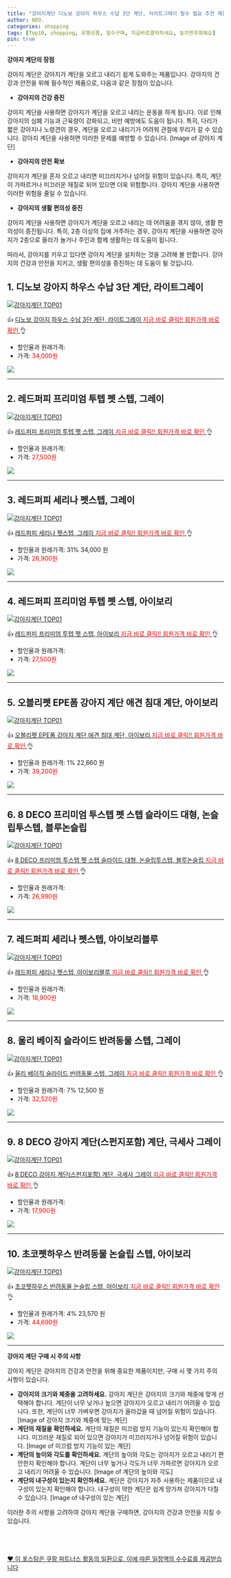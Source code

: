 ```yaml
---
title: "강아지계단 디노보 강아지 하우스 수납 3단 계단, 라이트그레이 필수 필요 추천 제품 비교 최저 가격 비교 장점 구매가이드"
author: NEO.
categories: shopping
tags: [Top10, shopping, 유행상품, 필수구매, 지금바로클릭하세요, 놓치면후회해요]
pin: true
---
```

**강아지 계단의 장점**

강아지 계단은 강아지가 계단을 오르고 내리기 쉽게 도와주는 제품입니다. 강아지의 건강과 안전을 위해 필수적인 제품으로, 다음과 같은 장점이 있습니다.

* **강아지의 건강 증진**

강아지 계단을 사용하면 강아지가 계단을 오르고 내리는 운동을 하게 됩니다. 이로 인해 강아지의 심폐 기능과 근육량이 강화되고, 비만 예방에도 도움이 됩니다. 특히, 다리가 짧은 강아지나 노령견의 경우, 계단을 오르고 내리기가 어려워 관절에 무리가 갈 수 있습니다. 강아지 계단을 사용하면 이러한 문제를 예방할 수 있습니다.
[Image of 강아지 계단]

* **강아지의 안전 확보**

강아지가 계단을 혼자 오르고 내리면 미끄러지거나 넘어질 위험이 있습니다. 특히, 계단이 가파르거나 미끄러운 재질로 되어 있으면 더욱 위험합니다. 강아지 계단을 사용하면 이러한 위험을 줄일 수 있습니다.

* **강아지의 생활 편의성 증진**

강아지 계단을 사용하면 강아지가 계단을 오르고 내리는 데 어려움을 겪지 않아, 생활 편의성이 증진됩니다. 특히, 2층 이상의 집에 거주하는 경우, 강아지 계단을 사용하면 강아지가 2층으로 올라가 놀거나 주인과 함께 생활하는 데 도움이 됩니다.

따라서, 강아지를 키우고 있다면 강아지 계단을 설치하는 것을 고려해 볼 만합니다. 강아지의 건강과 안전을 지키고, 생활 편의성을 증진하는 데 도움이 될 것입니다.

   

## 1. 디노보 강아지 하우스 수납 3단 계단, 라이트그레이

[![강아지계단 TOP01](https://thumbnail9.coupangcdn.com/thumbnails/remote/490x490ex/image/retail/images/5120076015698308-588b5421-8b94-43c4-bb4f-d012d8582052.jpg)](https://link.coupang.com/re/AFFSDP?lptag=AF3617701&subid=GithubCoopas&pageKey=7385649065&traceid=V0-153&itemId=19083818166&vendorItemId=86206087889)


👍 [디노보 강아지 하우스 수납 3단 계단, 라이트그레이 <font color=red> 지금 바로 클릭!! 회원가격 바로 확인 </font> ](https://link.coupang.com/re/AFFSDP?lptag=AF3617701&subid=GithubCoopas&pageKey=7385649065&traceid=V0-153&itemId=19083818166&vendorItemId=86206087889) 👌 


- 할인율과 원래가격: 
- 가격: <span style='color:red'>34,000원</span>

[![](/discount_price.png)](https://link.coupang.com/re/AFFSDP?lptag=AF3617701&subid=GithubCoopas&pageKey=7385649065&traceid=V0-153&itemId=19083818166&vendorItemId=86206087889)

---


   

## 2. 레드퍼피 프리미엄 투텝 펫 스텝, 그레이

[![강아지계단 TOP01](https://thumbnail10.coupangcdn.com/thumbnails/remote/490x490ex/image/retail/images/8384874374185749-c39a4e35-7a66-4f0d-8c3c-e52561611548.jpg)](https://link.coupang.com/re/AFFSDP?lptag=AF3617701&subid=GithubCoopas&pageKey=85885495&traceid=V0-153&itemId=271237587&vendorItemId=3656552594)


👍 [레드퍼피 프리미엄 투텝 펫 스텝, 그레이 <font color=red> 지금 바로 클릭!! 회원가격 바로 확인 </font> ](https://link.coupang.com/re/AFFSDP?lptag=AF3617701&subid=GithubCoopas&pageKey=85885495&traceid=V0-153&itemId=271237587&vendorItemId=3656552594) 👌 


- 할인율과 원래가격: 
- 가격: <span style='color:red'>27,500원</span>

[![](/discount_price.png)](https://link.coupang.com/re/AFFSDP?lptag=AF3617701&subid=GithubCoopas&pageKey=85885495&traceid=V0-153&itemId=271237587&vendorItemId=3656552594)

---


   

## 3. 레드퍼피 세리나 펫스텝, 그레이

[![강아지계단 TOP01](https://thumbnail9.coupangcdn.com/thumbnails/remote/490x490ex/image/retail/images/211717021066769-2e63a1b8-c0f1-4978-9504-a01c77be4686.jpg)](https://link.coupang.com/re/AFFSDP?lptag=AF3617701&subid=GithubCoopas&pageKey=48683613&traceid=V0-153&itemId=172268852&vendorItemId=3412866349)


👍 [레드퍼피 세리나 펫스텝, 그레이 <font color=red> 지금 바로 클릭!! 회원가격 바로 확인 </font> ](https://link.coupang.com/re/AFFSDP?lptag=AF3617701&subid=GithubCoopas&pageKey=48683613&traceid=V0-153&itemId=172268852&vendorItemId=3412866349) 👌 


- 할인율과 원래가격: 31%  34,000   원
- 가격: <span style='color:red'>26,900원</span>

[![](/discount_price.png)](https://link.coupang.com/re/AFFSDP?lptag=AF3617701&subid=GithubCoopas&pageKey=48683613&traceid=V0-153&itemId=172268852&vendorItemId=3412866349)

---


   

## 4. 레드퍼피 프리미엄 투텝 펫 스텝, 아이보리

[![강아지계단 TOP01](https://thumbnail8.coupangcdn.com/thumbnails/remote/490x490ex/image/retail/images/8384619314656428-08eaa567-88ae-4508-b155-87ec901cb789.jpg)](https://link.coupang.com/re/AFFSDP?lptag=AF3617701&subid=GithubCoopas&pageKey=85885495&traceid=V0-153&itemId=271237590&vendorItemId=3656552619)


👍 [레드퍼피 프리미엄 투텝 펫 스텝, 아이보리 <font color=red> 지금 바로 클릭!! 회원가격 바로 확인 </font> ](https://link.coupang.com/re/AFFSDP?lptag=AF3617701&subid=GithubCoopas&pageKey=85885495&traceid=V0-153&itemId=271237590&vendorItemId=3656552619) 👌 


- 할인율과 원래가격: 
- 가격: <span style='color:red'>27,500원</span>

[![](/discount_price.png)](https://link.coupang.com/re/AFFSDP?lptag=AF3617701&subid=GithubCoopas&pageKey=85885495&traceid=V0-153&itemId=271237590&vendorItemId=3656552619)

---


   

## 5. 오블리펫 EPE폼 강아지 계단 애견 침대 계단, 아이보리

[![강아지계단 TOP01](https://thumbnail10.coupangcdn.com/thumbnails/remote/490x490ex/image/vendor_inventory/7475/1d10918f7e49e2f6487b703dd460d496c1d3eb4aa6559182bc6a92099a99.png)](https://link.coupang.com/re/AFFSDP?lptag=AF3617701&subid=GithubCoopas&pageKey=7500892281&traceid=V0-153&itemId=19634809159&vendorItemId=86827483471)


👍 [오블리펫 EPE폼 강아지 계단 애견 침대 계단, 아이보리 <font color=red> 지금 바로 클릭!! 회원가격 바로 확인 </font> ](https://link.coupang.com/re/AFFSDP?lptag=AF3617701&subid=GithubCoopas&pageKey=7500892281&traceid=V0-153&itemId=19634809159&vendorItemId=86827483471) 👌 


- 할인율과 원래가격: 1%  22,660   원
- 가격: <span style='color:red'>39,200원</span>

[![](/discount_price.png)](https://link.coupang.com/re/AFFSDP?lptag=AF3617701&subid=GithubCoopas&pageKey=7500892281&traceid=V0-153&itemId=19634809159&vendorItemId=86827483471)

---


   

## 6. 8 DECO 프리미엄 투스텝 펫 스텝 슬라이드 대형, 논슬립투스텝, 블루논슬립

[![강아지계단 TOP01](https://thumbnail8.coupangcdn.com/thumbnails/remote/490x490ex/image/vendor_inventory/66ee/e11d0a856eebda0081da77503acfd6db791c3666e8ee44f679821ebd0907.png)](https://link.coupang.com/re/AFFSDP?lptag=AF3617701&subid=GithubCoopas&pageKey=6566130377&traceid=V0-153&itemId=14720796583&vendorItemId=81961483854)


👍 [8 DECO 프리미엄 투스텝 펫 스텝 슬라이드 대형, 논슬립투스텝, 블루논슬립 <font color=red> 지금 바로 클릭!! 회원가격 바로 확인 </font> ](https://link.coupang.com/re/AFFSDP?lptag=AF3617701&subid=GithubCoopas&pageKey=6566130377&traceid=V0-153&itemId=14720796583&vendorItemId=81961483854) 👌 


- 할인율과 원래가격: 
- 가격: <span style='color:red'>26,990원</span>

[![](/discount_price.png)](https://link.coupang.com/re/AFFSDP?lptag=AF3617701&subid=GithubCoopas&pageKey=6566130377&traceid=V0-153&itemId=14720796583&vendorItemId=81961483854)

---


   

## 7. 레드퍼피 세리나 펫스텝, 아이보리블루

[![강아지계단 TOP01](https://thumbnail6.coupangcdn.com/thumbnails/remote/490x490ex/image/product/image/vendoritem/2019/03/26/3412866355/a49b2e8f-06b2-4820-b333-4a2f1dbff994.jpg)](https://link.coupang.com/re/AFFSDP?lptag=AF3617701&subid=GithubCoopas&pageKey=48683613&traceid=V0-153&itemId=172268861&vendorItemId=3412866355)


👍 [레드퍼피 세리나 펫스텝, 아이보리블루 <font color=red> 지금 바로 클릭!! 회원가격 바로 확인 </font> ](https://link.coupang.com/re/AFFSDP?lptag=AF3617701&subid=GithubCoopas&pageKey=48683613&traceid=V0-153&itemId=172268861&vendorItemId=3412866355) 👌 


- 할인율과 원래가격: 
- 가격: <span style='color:red'>18,900원</span>

[![](/discount_price.png)](https://link.coupang.com/re/AFFSDP?lptag=AF3617701&subid=GithubCoopas&pageKey=48683613&traceid=V0-153&itemId=172268861&vendorItemId=3412866355)

---


   

## 8. 울리 베이직 슬라이드 반려동물 스텝, 그레이

[![강아지계단 TOP01](https://thumbnail8.coupangcdn.com/thumbnails/remote/490x490ex/image/retail/images/2021/05/18/15/0/1caca530-2acb-4458-a41b-9241941e477c.jpg)](https://link.coupang.com/re/AFFSDP?lptag=AF3617701&subid=GithubCoopas&pageKey=5531549686&traceid=V0-153&itemId=8681618783&vendorItemId=75968747989)


👍 [울리 베이직 슬라이드 반려동물 스텝, 그레이 <font color=red> 지금 바로 클릭!! 회원가격 바로 확인 </font> ](https://link.coupang.com/re/AFFSDP?lptag=AF3617701&subid=GithubCoopas&pageKey=5531549686&traceid=V0-153&itemId=8681618783&vendorItemId=75968747989) 👌 


- 할인율과 원래가격: 7%  12,500   원
- 가격: <span style='color:red'>32,520원</span>

[![](/discount_price.png)](https://link.coupang.com/re/AFFSDP?lptag=AF3617701&subid=GithubCoopas&pageKey=5531549686&traceid=V0-153&itemId=8681618783&vendorItemId=75968747989)

---


   

## 9. 8 DECO 강아지 계단(스펀지포함) 계단, 극세사 그레이

[![강아지계단 TOP01](https://thumbnail10.coupangcdn.com/thumbnails/remote/490x490ex/image/vendor_inventory/f109/7addac0f3d733623dd59b72033926a82782bbc2467caf25e244fb105cb23.png)](https://link.coupang.com/re/AFFSDP?lptag=AF3617701&subid=GithubCoopas&pageKey=35328720&traceid=V0-153&itemId=130973185&vendorItemId=71529609918)


👍 [8 DECO 강아지 계단(스펀지포함) 계단, 극세사 그레이 <font color=red> 지금 바로 클릭!! 회원가격 바로 확인 </font> ](https://link.coupang.com/re/AFFSDP?lptag=AF3617701&subid=GithubCoopas&pageKey=35328720&traceid=V0-153&itemId=130973185&vendorItemId=71529609918) 👌 


- 할인율과 원래가격: 
- 가격: <span style='color:red'>17,900원</span>

[![](/discount_price.png)](https://link.coupang.com/re/AFFSDP?lptag=AF3617701&subid=GithubCoopas&pageKey=35328720&traceid=V0-153&itemId=130973185&vendorItemId=71529609918)

---


   

## 10. 초코펫하우스 반려동물 논슬립 스텝, 아이보리

[![강아지계단 TOP01](https://thumbnail10.coupangcdn.com/thumbnails/remote/490x490ex/image/retail/images/1137783238472597-bfaae001-5812-4d6b-85e8-af160c298a03.jpg)](https://link.coupang.com/re/AFFSDP?lptag=AF3617701&subid=GithubCoopas&pageKey=182331016&traceid=V0-153&itemId=522402982&vendorItemId=4823894234)


👍 [초코펫하우스 반려동물 논슬립 스텝, 아이보리 <font color=red> 지금 바로 클릭!! 회원가격 바로 확인 </font> ](https://link.coupang.com/re/AFFSDP?lptag=AF3617701&subid=GithubCoopas&pageKey=182331016&traceid=V0-153&itemId=522402982&vendorItemId=4823894234) 👌 


- 할인율과 원래가격: 4%  23,570   원
- 가격: <span style='color:red'>44,690원</span>

[![](/discount_price.png)](https://link.coupang.com/re/AFFSDP?lptag=AF3617701&subid=GithubCoopas&pageKey=182331016&traceid=V0-153&itemId=522402982&vendorItemId=4823894234)

---
**강아지 계단 구매 시 주의 사항**

강아지 계단은 강아지의 건강과 안전을 위해 중요한 제품이지만, 구매 시 몇 가지 주의 사항이 있습니다.

* **강아지의 크기와 체중을 고려하세요.** 강아지 계단은 강아지의 크기와 체중에 맞게 선택해야 합니다. 계단이 너무 낮거나 높으면 강아지가 오르고 내리기 어려울 수 있습니다. 또한, 계단이 너무 가벼우면 강아지가 올라갔을 때 넘어질 위험이 있습니다.
[Image of 강아지 크기와 체중에 맞는 계단]
* **계단의 재질을 확인하세요.** 계단의 재질은 미끄럼 방지 기능이 있는지 확인해야 합니다. 미끄러운 재질로 되어 있으면 강아지가 미끄러지거나 넘어질 위험이 있습니다.
[Image of 미끄럼 방지 기능이 있는 계단]
* **계단의 높이와 각도를 확인하세요.** 계단의 높이와 각도는 강아지가 오르고 내리기 편안한지 확인해야 합니다. 계단이 너무 높거나 각도가 너무 가파르면 강아지가 오르고 내리기 어려울 수 있습니다.
[Image of 계단의 높이와 각도]
* **계단의 내구성이 있는지 확인하세요.** 계단은 강아지가 자주 사용하는 제품이므로 내구성이 있는지 확인해야 합니다. 내구성이 약한 계단은 쉽게 망가져 강아지가 다칠 수 있습니다.
[Image of 내구성이 있는 계단]

이러한 주의 사항을 고려하여 강아지 계단을 구매하면, 강아지의 건강과 안전을 지킬 수 있습니다.<br><br><br><br><br> [ ❤  이 포스팅은 쿠팡 파트너스 활동의 일환으로, 이에 따른 일정액의 수수료를 제공받습니다](https://link.coupang.com/a/bcEFyh)